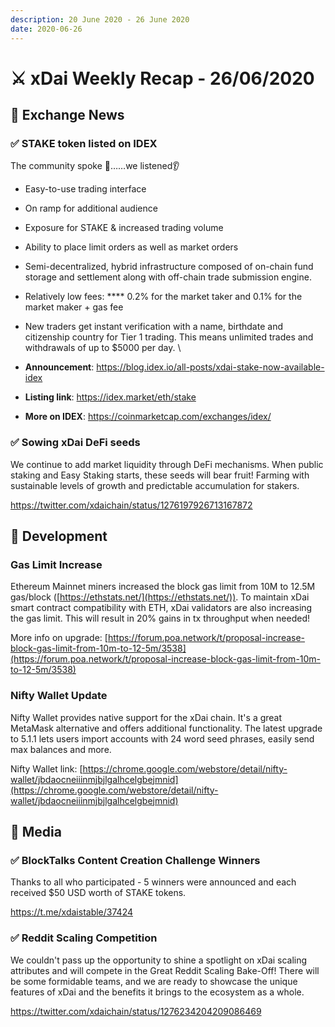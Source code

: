 ```yaml
---
description: 20 June 2020 - 26 June 2020
date: 2020-06-26
---
```


# ⚔️ xDai Weekly Recap - 26/06/2020

## :satellite: Exchange News

### ✅ **STAKE token listed on IDEX**

The community spoke 📣……we listened👂

* Easy-to-use trading interface
* On ramp for additional audience
* Exposure for STAKE & increased trading volume
* Ability to place limit orders as well as market orders
* Semi-decentralized, hybrid infrastructure composed of on-chain fund storage and settlement along with off-chain trade submission engine.
* Relatively low fees: **** 0.2% for the market taker and 0.1% for the market maker + gas fee
* New traders get instant verification with a name, birthdate and citizenship country for Tier 1 trading. This means unlimited trades and withdrawals of up to $5000 per day. \

* **Announcement**: https://blog.idex.io/all-posts/xdai-stake-now-available-idex
* **Listing link**: https://idex.market/eth/stake
* **More on IDEX**: https://coinmarketcap.com/exchanges/idex/

### ✅ Sowing xDai DeFi seeds

We continue to add market liquidity through DeFi mechanisms.  When public staking and Easy Staking starts, these seeds will bear fruit! Farming with sustainable levels of growth and predictable accumulation for stakers.

https://twitter.com/xdaichain/status/1276197926713167872

## :office: Development

### Gas Limit Increase

Ethereum Mainnet miners increased the block gas limit from 10M to 12.5M gas/block ([https://ethstats.net/](https://ethstats.net/)). To maintain xDai smart contract compatibility with ETH, xDai validators are also increasing the gas limit. This will result in 20% gains in tx throughput when needed!

More info on upgrade: [https://forum.poa.network/t/proposal-increase-block-gas-limit-from-10m-to-12-5m/3538](https://forum.poa.network/t/proposal-increase-block-gas-limit-from-10m-to-12-5m/3538)

### Nifty Wallet Update

Nifty Wallet provides native support for the xDai chain. It's a great MetaMask alternative and offers additional functionality. The latest upgrade to 5.1.1 lets users import accounts with 24 word seed phrases,  easily send max balances and more.

Nifty Wallet link: [https://chrome.google.com/webstore/detail/nifty-wallet/jbdaocneiiinmjbjlgalhcelgbejmnid](https://chrome.google.com/webstore/detail/nifty-wallet/jbdaocneiiinmjbjlgalhcelgbejmnid)

## :newspaper: Media

### ✅  BlockTalks Content Creation Challenge Winners

Thanks to all who participated - 5 winners were announced and each received $50 USD worth of STAKE tokens.

https://t.me/xdaistable/37424

### ✅ Reddit Scaling Competition

We couldn't pass up the opportunity to shine a spotlight on xDai scaling attributes and will compete in the Great Reddit Scaling Bake-Off!  There will be some formidable teams, and we are ready to showcase the unique features of xDai and the benefits it brings to the ecosystem as a whole.

https://twitter.com/xdaichain/status/1276234204209086469





